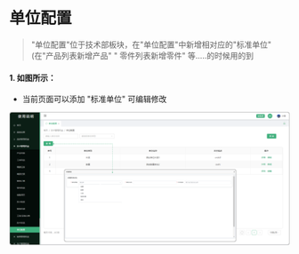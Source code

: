 # 单位配置

> "单位配置"位于技术部板块，在"单位配置"中新增相对应的"标准单位" (在"产品列表新增产品"  " 零件列表新增零件" 等.....的时候用的到
#### 1. 如图所示：
* 当前页面可以添加 "标准单位"  可编辑修改

![如图所示](../file/dwpz.png)